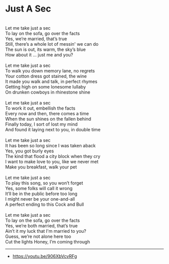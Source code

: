 # Just A Sec
\
Let me take just a sec\
To lay on the sofa, go over the facts\
Yes, we’re married, that’s true\
Still, there’s a whole lot of messin' we can do\
The sun is out, its warm, the sky’s blue\
How about it … just me and you?\
\
Let me take just a sec\
To walk you down memory lane, no regrets\
Your cotton dress got stained, the wine\
It made you walk and talk, in perfect rhymes\
Getting high on some lonesome lullaby\
On drunken cowboys in rhinestone shine\
\
Let me take just a sec\
To work it out, embellish the facts\
Every now and then, there comes a time\
When the sun shines on the fallen behind\
Finally today, I sort of lost my mind\
And found it laying next to you, in double time\
\
Let me take just a sec\
It has been so long since I was taken aback\
Yes, you got burly eyes\
The kind that flood a city block when they cry\
I want to make love to you, like we never met\
Make you breakfast, walk your pet\
\
Let me take just a sec\
To play this song, so you won’t forget\
Yes, some folks will call it wrong\
It’ll be in the public before too long\
I might never be your one-and-all\
A perfect ending to this Cock and Bull\
\
Let me take just a sec\
To lay on the sofa, go over the facts\
Yes, we’re both married, that’s true\
Ain’t it my luck that I'm married to you?\
Guess, we’re not alone here too\
Cut the lights Honey, I’m coming through

---
- https://youtu.be/906XbVcvRFg
